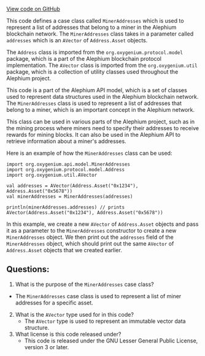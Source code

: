 [View code on GitHub](https://github.com/oxygenium/oxygenium/api/src/main/scala/org/oxygenium/api/model/MinerAddresses.scala)

This code defines a case class called `MinerAddresses` which is used to represent a list of addresses that belong to a miner in the Alephium blockchain network. The `MinerAddresses` class takes in a parameter called `addresses` which is an `AVector` of `Address.Asset` objects. 

The `Address` class is imported from the `org.oxygenium.protocol.model` package, which is a part of the Alephium blockchain protocol implementation. The `AVector` class is imported from the `org.oxygenium.util` package, which is a collection of utility classes used throughout the Alephium project.

This code is a part of the Alephium API model, which is a set of classes used to represent data structures used in the Alephium blockchain network. The `MinerAddresses` class is used to represent a list of addresses that belong to a miner, which is an important concept in the Alephium network. 

This class can be used in various parts of the Alephium project, such as in the mining process where miners need to specify their addresses to receive rewards for mining blocks. It can also be used in the Alephium API to retrieve information about a miner's addresses. 

Here is an example of how the `MinerAddresses` class can be used:

```
import org.oxygenium.api.model.MinerAddresses
import org.oxygenium.protocol.model.Address
import org.oxygenium.util.AVector

val addresses = AVector(Address.Asset("0x1234"), Address.Asset("0x5678"))
val minerAddresses = MinerAddresses(addresses)

println(minerAddresses.addresses) // prints AVector(Address.Asset("0x1234"), Address.Asset("0x5678"))
``` 

In this example, we create a new `AVector` of `Address.Asset` objects and pass it as a parameter to the `MinerAddresses` constructor to create a new `MinerAddresses` object. We then print out the `addresses` field of the `MinerAddresses` object, which should print out the same `AVector` of `Address.Asset` objects that we created earlier.
## Questions: 
 1. What is the purpose of the `MinerAddresses` case class?
   - The `MinerAddresses` case class is used to represent a list of miner addresses for a specific asset.
2. What is the `AVector` type used for in this code?
   - The `AVector` type is used to represent an immutable vector data structure.
3. What license is this code released under?
   - This code is released under the GNU Lesser General Public License, version 3 or later.